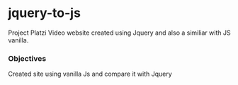 # jquery-to-js
Project Platzi Video website created using Jquery and also a similiar with JS vanilla.

### Objectives
Created site using vanilla Js and compare it with Jquery
